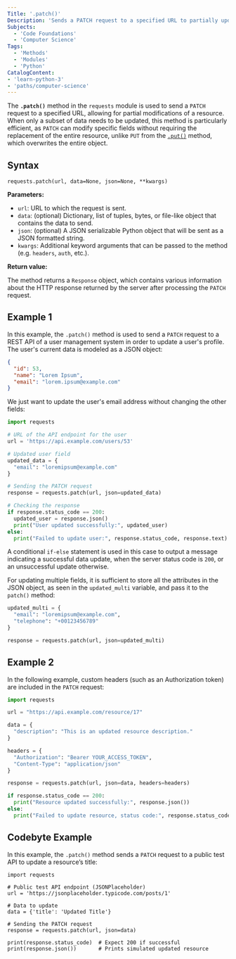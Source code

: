 ```yaml
---
Title: '.patch()'
Description: 'Sends a PATCH request to a specified URL to partially update a resource.'
Subjects:
  - 'Code Foundations'
  - 'Computer Science'
Tags:
  - 'Methods'
  - 'Modules'
  - 'Python'
CatalogContent:
- 'learn-python-3'
- 'paths/computer-science'
---
```


The **`.patch()`** method in the `requests` module is used to send a `PATCH` request to a specified URL, allowing for partial modifications of a resource. When only a subset of data needs to be updated, this method is particularly efficient, as `PATCH` can modify specific fields without requiring the replacement of the entire resource, unlike `PUT` from the [`.put()`](https://www.codecademy.com/resources/docs/python/requests-module/put) method, which overwrites the entire object.

## Syntax

```pseudo
requests.patch(url, data=None, json=None, **kwargs)
```

**Parameters:**

- `url`: URL to which the request is sent.
- `data`: (optional) Dictionary, list of tuples, bytes, or file-like object that contains the data to send.
- `json`: (optional) A JSON serializable Python object that will be sent as a JSON formatted string.
- `kwargs`: Additional keyword arguments that can be passed to the method (e.g. `headers`, `auth`, etc.).

**Return value:**

The method returns a `Response` object, which contains various information about the HTTP response returned by the server after processing the `PATCH` request.

## Example 1

In this example, the `.patch()` method is used to send a `PATCH` request to a REST API of a user management system in order to update a user's profile. The user's current data is modeled as a JSON object:

```json
{
  "id": 53,
  "name": "Lorem Ipsum",
  "email": "lorem.ipsum@example.com"
}
```

We just want to update the user's email address without changing the other fields:

```py
import requests

# URL of the API endpoint for the user
url = 'https://api.example.com/users/53'

# Updated user field
updated_data = {
  "email": "loremipsum@example.com"
}

# Sending the PATCH request
response = requests.patch(url, json=updated_data)

# Checking the response
if response.status_code == 200:
  updated_user = response.json()
  print("User updated successfully:", updated_user)
else:
  print("Failed to update user:", response.status_code, response.text)
```

A conditional `if-else` statement is used in this case to output a message indicating a successful data update, when the server status code is `200`, or an unsuccessful update otherwise.

For updating multiple fields, it is sufficient to store all the attributes in the JSON object, as seen in the `updated_multi` variable, and pass it to the `patch()` method:

```py
updated_multi = {
  "email": "loremipsum@example.com",
  "telephone": "+00123456789"
}

response = requests.patch(url, json=updated_multi)
```

## Example 2

In the following example, custom headers (such as an Authorization token) are included in the `PATCH` request:

```py
import requests

url = "https://api.example.com/resource/17"

data = {
  "description": "This is an updated resource description."
}

headers = {
  "Authorization": "Bearer YOUR_ACCESS_TOKEN",
  "Content-Type": "application/json"
}

response = requests.patch(url, json=data, headers=headers)

if response.status_code == 200:
  print("Resource updated successfully:", response.json())
else:
  print("Failed to update resource, status code:", response.status_code)
```

## Codebyte Example

In this example, the `.patch()` method sends a `PATCH` request to a public test API to update a resource’s title:

```codebyte/python
import requests

# Public test API endpoint (JSONPlaceholder)
url = 'https://jsonplaceholder.typicode.com/posts/1'

# Data to update
data = {'title': 'Updated Title'}

# Sending the PATCH request
response = requests.patch(url, json=data)

print(response.status_code)  # Expect 200 if successful
print(response.json())       # Prints simulated updated resource
```
